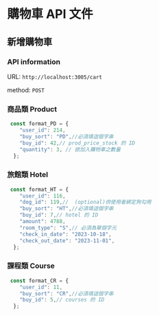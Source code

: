 # 購物車 API 文件

## 新增購物車

### API information

URL: `http://localhost:3005/cart`

method: `POST`

### 商品類 Product

```js
 const format_PD = {
    "user_id": 214,
    "buy_sort": "PD",//必須填這個字串
    "buy_id": 42,// prod_price_stock 的 ID
    "quantity": 3, // 欲加入購物車之數量
  };
```

### 旅館類 Hotel

```js
 const format_HT = {
    "user_id": 116,
    "dog_id": 119,//  (optional)供使用者綁定狗勾用
    "buy_sort": "HT",//必須填這個字串
    "buy_id": 7,// hotel 的 ID
    "amount": 4788,
    "room_type": "S",// 必須為單個字元
    "check_in_date": "2023-10-18",
    "check_out_date": "2023-11-01",
  };
```

### 課程類 Course

```js
 const format_CR = {
    "user_id": 11,
    "buy_sort": "CR",//必須填這個字串
    "buy_id": 5,// courses 的 ID
  };
```